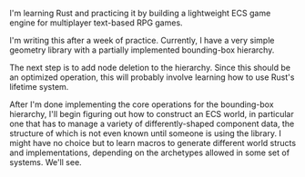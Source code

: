I'm learning Rust and practicing it by building a lightweight ECS game engine for multiplayer text-based RPG games.

I'm writing this after a week of practice. Currently, I have a very simple geometry library with a partially implemented bounding-box hierarchy.

The next step is to add node deletion to the hierarchy. Since this should be an optimized operation, this will probably involve learning how to use Rust's lifetime system.

After I'm done implementing the core operations for the bounding-box hierarchy, I'll begin figuring out how to construct an ECS world, in particular one that has to manage a variety of differently-shaped component data, the structure of which is not even known until someone is using the library. I might have no choice but to learn macros to generate different world structs and implementations, depending on the archetypes allowed in some set of systems. We'll see.
